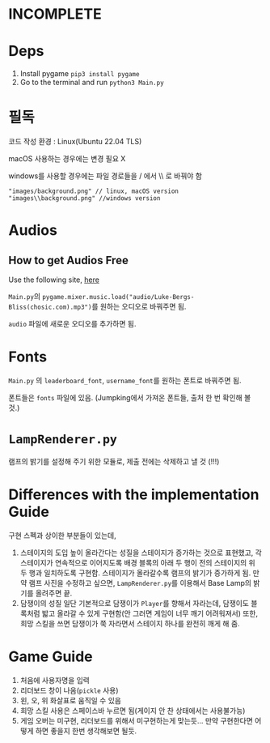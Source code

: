 # INCOMPLETE

# Deps
1. Install pygame `pip3 install pygame`
2. Go to the terminal and run `python3 Main.py`

# 필독
코드 작성 환경 : Linux(Ubuntu 22.04 TLS)


macOS 사용하는 경우에는 변경 필요 X


windows를 사용할 경우에는 파일 경로들을 / 에서 \\\\ 로 바꿔야 함
```
"images/background.png" // linux, macOS version
"images\\background.png" //windows version
```

# Audios
## How to get Audios Free
Use the following site, [here](https://www.chosic.com/free-music/games/)

`Main.py`의 `pygame.mixer.music.load("audio/Luke-Bergs-Bliss(chosic.com).mp3")`를 원하는 오디오로 바꿔주면 됨.

`audio` 파일에 새로운 오디오를 추가하면 됨.

# Fonts
`Main.py` 의 `leaderboard_font`, `username_font`를 원하는 폰트로 바꿔주면 됨.

폰트들은 `fonts` 파일에 있음. (Jumpking에서 가져온 폰트들, 출처 한 번 확인해 볼 것.)

# `LampRenderer.py`
램프의 밝기를 설정해 주기 위한 모듈로, 제출 전에는 삭제하고 낼 것 (!!!)

# Differences with the implementation Guide
구현 스펙과 상이한 부분들이 있는데, 
1. 스테이지의 도입
높이 올라간다는 성질을 스테이지가 증가하는 것으로 표현했고, 각 스테이지가 연속적으로 이어지도록 배경 블록의 아래 두 행이 전의 스테이지의 위 두 행과 일치하도록 구현함.
스테이지가 올라갈수록 램프의 밝기가 증가하게 됨. 만약 램프 사진을 수정하고 싶으면, `LampRenderer.py`를 이용해서 Base Lamp의 밝기를 올려주면 끝.
2. 담쟁이의 성질
일단 기본적으로 담쟁이가 `Player`를 향해서 자라는데, 담쟁이도 블록처럼 밟고 올라갈 수 있게 구현함(안 그러면 게임이 너무 깨기 어려워져서)
또한, 희망 스킬을 쓰면 담쟁이가 쭉 자라면서 스테이지 하나를 완전히 깨게 해 줌.

# Game Guide
1. 처음에 사용자명을 입력
2. 리더보드 창이 나옴(`pickle` 사용)
3. 왼, 오, 위 화살표로 움직일 수 있음
4. 희망 스킬 사용은 스페이스바 누르면 됨(게이지 안 찬 상태에서는 사용불가능)
5. 게임 오버는 미구현, 리더보드를 위해서 미구현하는게 맞는듯... 만약 구현한다면 어떻게 하면 좋을지 한번 생각해보면 될듯.
